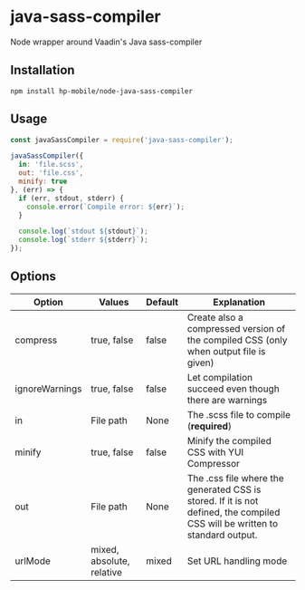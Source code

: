 # java-sass-compiler #

Node wrapper around Vaadin's Java sass-compiler

## Installation ##

`npm install hp-mobile/node-java-sass-compiler`

## Usage ##

```javascript
const javaSassCompiler = require('java-sass-compiler');

javaSassCompiler({
  in: 'file.scss',
  out: 'file.css',
  minify: true
}, (err) => {
  if (err, stdout, stderr) {
    console.error(`Compile error: ${err}`);
  }

  console.log(`stdout ${stdout}`);
  console.log(`stderr ${stderr}`);
});
```

## Options ##

| Option         | Values                    | Default | Explanation                                                                                                                 |
|----------------|---------------------------|---------|-----------------------------------------------------------------------------------------------------------------------------|
| compress       | true, false               | false   | Create also a compressed version of the compiled CSS (only when output file is given)                                       |
| ignoreWarnings | true, false               | false   | Let compilation succeed even though there are warnings                                                                      |
| in             | File path                 | None    | The .scss file to compile (**required**)                                                                                    |
| minify         | true, false               | false   | Minify the compiled CSS with YUI Compressor                                                                                 |
| out            | File path                 | None    | The .css file where the generated CSS is stored. If it is not defined, the compiled CSS will be written to standard output. |
| urlMode        | mixed, absolute, relative | mixed   | Set URL handling mode                                                                                                       |
